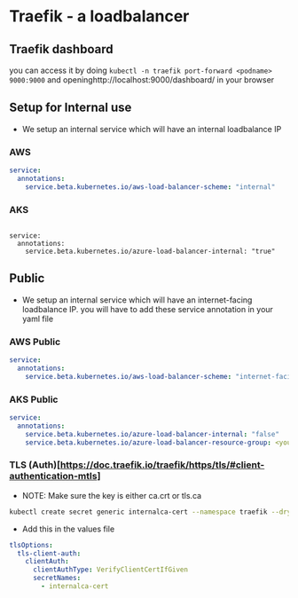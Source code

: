 # Traefik - a loadbalancer

## Traefik dashboard

you can access it by doing ```kubectl -n traefik port-forward <podname> 9000:9000```
  and openinghttp://localhost:9000/dashboard/ in your browser

## Setup for Internal use

* We setup an internal service which will have an internal loadbalance IP

### AWS

```yaml
service:
  annotations:
    service.beta.kubernetes.io/aws-load-balancer-scheme: "internal"
```

### AKS

```yamltraefik-zs6m9   0/1     Evicted                  0          60m

service:
  annotations:
    service.beta.kubernetes.io/azure-load-balancer-internal: "true"
```

## Public

* We setup an internal service which will have an internet-facing loadbalance IP.
  you will have to add these service annotation in your yaml file

### AWS Public

```yaml
service:
  annotations:
    service.beta.kubernetes.io/aws-load-balancer-scheme: "internet-facing"
```

### AKS Public

```yaml
service:
  annotations:
    service.beta.kubernetes.io/azure-load-balancer-internal: "false"
    service.beta.kubernetes.io/azure-load-balancer-resource-group: <your-resource-group-name>
```

### TLS (Auth)[https://doc.traefik.io/traefik/https/tls/#client-authentication-mtls]

* NOTE: Make sure the key is either ca.crt or tls.ca

```sh
kubectl create secret generic internalca-cert --namespace traefik --dry-run=client --from-file=/path/to/ca.crt -o yaml | kubeseal --controller-namespace system --controller-name sealed-secrets -o yaml
```

* Add this in the values file

```yaml
tlsOptions:
  tls-client-auth:
    clientAuth:
      clientAuthType: VerifyClientCertIfGiven
      secretNames:
        - internalca-cert
```
